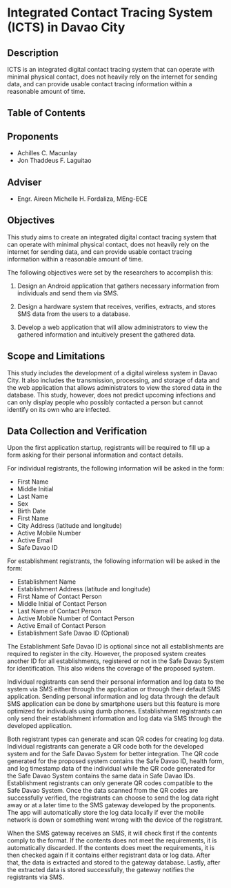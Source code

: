 # Integrated Contact Tracing System (ICTS) in Davao City

## Description

ICTS is an integrated digital contact tracing system that can operate with minimal physical contact, does not heavily rely on the internet for sending data, and can provide usable contact tracing information within a reasonable amount of time.

## Table of Contents

## Proponents
- Achilles C. Macunlay
- Jon Thaddeus F. Laguitao

## Adviser
- Engr. Aireen Michelle H. Fordaliza, MEng-ECE

## Objectives

This study aims to create an integrated digital contact tracing system that can operate with minimal physical contact, does not heavily rely on the internet for sending data, and can provide usable contact tracing information within a reasonable amount of time.

The following objectives were set by the researchers to accomplish this:

1. Design an Android application that gathers necessary information from individuals and send them via SMS.

2. Design a hardware system that receives, verifies, extracts, and stores SMS data from the users to a database.

3. Develop a web application that will allow administrators to view the gathered information and intuitively present the gathered data.

## Scope and Limitations

This study includes the development of a digital wireless system in Davao City. It also includes the transmission, processing, and storage of data and the web application that allows administrators to view the stored data in the database. This study, however, does not predict upcoming infections and can only display people who possibly contacted a person but cannot identify on its own who are infected.

## Data Collection and Verification

Upon the first application startup, registrants will be required to fill up a form asking for their personal information and contact details.

For individual registrants, the following information will be asked in the form:

- First Name
- Middle Initial
- Last Name
- Sex
- Birth Date
- First Name
- City Address (latitude and longitude)
- Active Mobile Number
- Active Email
- Safe Davao ID

For establishment registrants, the following information will be asked in the form:

- Establishment Name
- Establishment Address (latitude and longitude)
- First Name of Contact Person
- Middle Initial of Contact Person
- Last Name of Contact Person
- Active Mobile Number of Contact Person
- Active Email of Contact Person
- Establishment Safe Davao ID (Optional)

The Establishment Safe Davao ID is optional since not all establishments are required to register in the city. However, the proposed system creates another ID for all establishments, registered or not in the Safe Davao System for identification. This also widens the coverage of the proposed system.

Individual registrants can send their personal information and log data to the system via SMS either through the application or through their default SMS application. Sending personal information and log data through the default SMS application can be done by smartphone users but this feature is more optimized for individuals using dumb phones. Establishment registrants can only send their establishment information and log data via SMS through the developed application.

Both registrant types can generate and scan QR codes for creating log data. Individual registrants can generate a QR code both for the developed system and for the Safe Davao System for better integration. The QR code generated for the proposed system contains the Safe Davao ID, health form, and log timestamp data of the individual while the QR code generated for the Safe Davao System contains the same data in Safe Davao IDs. Establishment registrants can only generate QR codes compatible to the Safe Davao System. Once the data scanned from the QR codes are successfully verified, the registrants can choose to send the log data right away or at a later time to the SMS gateway developed by the proponents. The app will automatically store the log data locally if ever the mobile network is down or something went wrong with the device of the registrant.

When the SMS gateway receives an SMS, it will check first if the contents comply to the format. If the contents does not meet the requirements, it is automatically discarded. If the contents does meet the requirements, it is then checked again if it contains either registrant data or log data. After that, the data is extracted and stored to the gateway database. Lastly, after the extracted data is stored successfully, the gateway notifies the registrants via SMS.